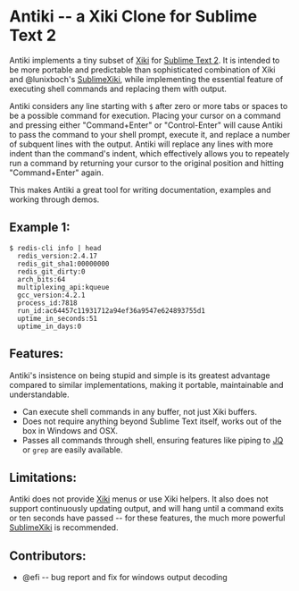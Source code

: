 Antiki -- a Xiki Clone for Sublime Text 2
=========================================

Antiki implements a tiny subset of [Xiki][0] for [Sublime Text 2][2].  It is intended to be more portable and predictable than sophisticated combination of Xiki and @lunixboch's [SublimeXiki][1], while implementing the essential feature of executing shell commands and replacing them with output.

Antiki considers any line starting with `$` after zero or more tabs or spaces to be a possible command for execution.  Placing your cursor on a command and pressing either "Command+Enter" or "Control-Enter" will cause Antiki to pass the command to your shell prompt, execute it, and replace a number of subquent lines with the output.  Antiki will replace any lines with more indent than the command's indent, which effectively allows you to repeately run a command by returning your cursor to the original position and hitting "Command+Enter" again.

This makes Antiki a great tool for writing documentation, examples and working through demos.

## Example 1: 
 
    $ redis-cli info | head
      redis_version:2.4.17
      redis_git_sha1:00000000
      redis_git_dirty:0
      arch_bits:64
      multiplexing_api:kqueue
      gcc_version:4.2.1
      process_id:7818
      run_id:ac64457c11931712a94ef36a9547e624893755d1
      uptime_in_seconds:51
      uptime_in_days:0

## Features:

Antiki's insistence on being stupid and simple is its greatest advantage compared to similar implementations, making it portable, maintainable and understandable.

 - Can execute shell commands in any buffer, not just Xiki buffers.
 - Does not require anything beyond Sublime Text itself, works out of the box in Windows and OSX.
 - Passes all commands through shell, ensuring features like piping to [JQ][3] or `grep` are easily available.

## Limitations:

Antiki does not provide [Xiki][0] menus or use Xiki helpers.  It also does not support continuously updating output, and will hang until a command exits or ten seconds have passed -- for these features, the much more powerful [SublimeXiki][1] is recommended.

## Contributors:

 - @efi -- bug report and fix for windows output decoding

[0]: http://xiki.org 
[1]: https://github.com/lunixbochs/SublimeXiki 
[2]: http://www.sublimetext.com 
[3]: http://stedolan.github.com/jq/ 
